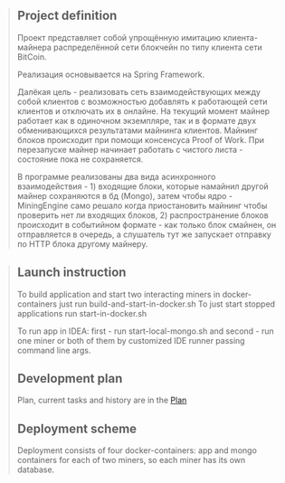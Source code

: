 > ## Project definition
> Проект представляет собой упрощённую имитацию клиента-майнера распределённой сети блокчейн по типу клиента сети BitCoin.
>
> Реализация основывается на Spring Framework.
>
> Далёкая цель - реализовать сеть взаимодействующих между собой клиентов с возможностью добавлять к работающей сети клиентов и отключать их в онлайне. На текущий момент майнер работает как в одиночном экземпляре, так и в формате двух обменивающихся результатами майнинга клиентов. Майнинг блоков происходит при помощи консенсуса Proof of Work. При перезапуске майнер начинает работать с чистого листа - состояние пока не сохраняется.
>
> В программе реализованы два вида асинхронного взаимодействия - 1) входящие блоки, которые намайнил другой майнер сохраняются в бд (Mongo), затем чтобы ядро - MiningEngine само решало когда приостановить майнинг чтобы проверить нет ли входящих блоков, 2) распространение блоков происходит в событийном формате - как только блок смайнен, он отправляется в очередь, а слушатель тут же запускает отправку по HTTP блока другому майнеру.

> ## Launch instruction
> To build application and start two interacting miners in docker-containers just run build-and-start-in-docker.sh
> To just start stopped applications run start-in-docker.sh
>
> To run app in IDEA: first - run start-local-mongo.sh and second - run one miner or both of them by customized IDE
> runner passing command line args. 
>
> ## Development plan
> Plan, current tasks and history are in the [Plan](Plan.md) 
>
> ## Deployment scheme
> Deployment consists of four docker-containers: app and mongo containers for each of two miners, so each miner has
> its own database.